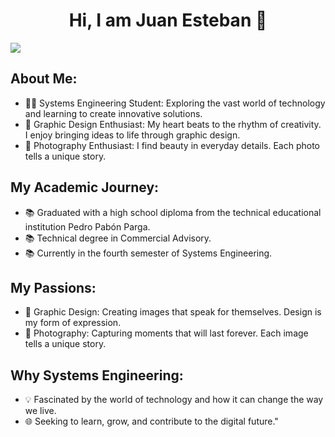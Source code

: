 <div align="center">
<h1 align="center">Hi, I am Juan Esteban 👋</h1>
</div>
<img src="https://i.imgur.com/u7C8DVJ.png">

## About Me:
- 🧑‍💻 Systems Engineering Student: Exploring the vast world of technology and learning to create innovative solutions.
- 🎨 Graphic Design Enthusiast: My heart beats to the rhythm of creativity. I enjoy bringing ideas to life through graphic design.
- 📸 Photography Enthusiast: I find beauty in everyday details. Each photo tells a unique story.

## My Academic Journey:
- 📚 Graduated with a high school diploma from the technical educational institution Pedro Pabón Parga.
- 📚 Technical degree in Commercial Advisory.
- 📚 Currently in the fourth semester of Systems Engineering.

## My Passions:
- 🎨 Graphic Design: Creating images that speak for themselves. Design is my form of expression.
- 📸 Photography: Capturing moments that will last forever. Each image tells a unique story.

## Why Systems Engineering:
- 💡 Fascinated by the world of technology and how it can change the way we live.
- 🌐 Seeking to learn, grow, and contribute to the digital future."
